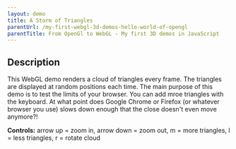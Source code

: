 ```yaml
---
layout: demo
title: A Storm of Triangles
parentUrl: /my-first-webgl-3d-demos-hello-world-of-opengl
parentTitle: From OpenGl to WebGL - My first 3D demos in JavaScript
---
```


## Description

This WebGL demo renders a cloud of triangles every frame. The triangles are displayed at random positions each time. The main purpose of this demo is to test the limits of your browser. You can add mroe triangles with the keyboard. At what point does Google Chrome or Firefox (or whatever browser you use) slows down enough that the close doesn't even move anymore?!

<canvas id="canvas_window" style="width: 100%;"></canvas>
<div id="console">
<span id="c_total"></span>
<b>Controls:</b> arrow up = zoom in, arrow down = zoom out, m = more triangles, l = less triangles, r = rotate cloud
</div>

<script src="/js/webgl-utils.js"></script>
<script src="/js/glmatrix-0.9.5-min.js"></script>

<script id="shader-vs" type="x-shader/x-vertex"></script>
<script id="shader-fs" type="x-shader/x-fragment"></script>
<script>
var gl;
var shaderProg;
var vbo = {triangle: {x:0, y:-1.75, z:-1.0}};
var pMatrix = mat4.create();
var mvMatrix = mat4.create();
var mvMatrixStack = [];

/**************************************************
* Load shader content from the server
**************************************************/
function loadShaderContent(pFilename, pScriptId, cb)
{
    $.ajax({
        url: '/demo-deps/' + pFilename,
        success: function(data){
            document.querySelector('#' + pScriptId).innerText = data;
        },
    });
    cb();
}


/**************************************************
* Attempt to initialize a WebGL context
**************************************************/
function initGL(pCanvas)
{
    try
    {
        gl = pCanvas.getContext('experimental-webgl');
        gl.viewportWidth = pCanvas.width;
        gl.viewportHeight = pCanvas.height;
    }
    catch(e){}

    if(!gl)
        throw new Error('Could not initialize WebGL: ' + e);
}


/**************************************************
* Create, compile, and return a shader object
**************************************************/
function getShader(pGl, pShaderId, pFilename)
{
    var shaderScript = document.querySelector('#' + pShaderId);
    var shaderContent;

    shaderContent = shaderScript.text;

    var shader;

    if(shaderScript.type == 'x-shader/x-vertex')
        shader = pGl.createShader(pGl.VERTEX_SHADER);
    else if(shaderScript.type == 'x-shader/x-fragment')
        shader = pGl.createShader(pGl.FRAGMENT_SHADER);

    // Ignore attempts to create geometry shaders for now
    else
        return null;

    pGl.shaderSource(shader, shaderContent);
    pGl.compileShader(shader);

    // Check that compilation was awesome, throw error if not so
    if(!pGl.getShaderParameter(shader, pGl.COMPILE_STATUS))
        throw new Error(pGl.getShaderInfoLog(shader));

    return shader;
}


/**************************************************
* Create a shader program
**************************************************/
function initShaders(pParam)
{
    var gl = pParam.gl;

    var vertexShader = getShader(gl, pParam.vert.scriptId, pParam.vert.filename);
    var fragmentShader = getShader(gl, pParam.frag.scriptId, pParam.frag.filename);

    shaderProg = gl.createProgram();
    gl.attachShader(shaderProg, vertexShader);
    gl.attachShader(shaderProg, fragmentShader);
    gl.linkProgram(shaderProg);

    if(!gl.getProgramParameter(shaderProg, gl.LINK_STATUS))
        throw new Error('Error: Could not initialize shaders');

    gl.useProgram(shaderProg);

    // Link attribute locations
    shaderProg.vertexPositionAttribute = gl.getAttribLocation(shaderProg, 'aVertexPosition');
    gl.enableVertexAttribArray(shaderProg.vertexPositionAttribute);

    // Link uniform locations
    shaderProg.pMatrixUniform = gl.getUniformLocation(shaderProg, 'uPMatrix');
    shaderProg.mvMatrixUniform = gl.getUniformLocation(shaderProg, 'uMVMatrix');
}


/**************************************************
* Create a Vertex Buffer Object
**************************************************/
function initVbo(pGl, pVbo, pVerts)
{
    var gl = pGl;

    pVbo.gl = gl.createBuffer();
    gl.bindBuffer(gl.ARRAY_BUFFER, pVbo.gl);
    gl.bufferData(gl.ARRAY_BUFFER,
                    new Float32Array(pVerts),
                    gl.STATIC_DRAW);
}


/**************************************************
* Send uniforms to shader program
**************************************************/
function setMatrixUniforms()
{
    gl.uniformMatrix4fv(shaderProg.pMatrixUniform, false, pMatrix);
    gl.uniformMatrix4fv(shaderProg.mvMatrixUniform, false, mvMatrix);
}


var rotation_deg = 0;
var MAX_TRIANGLES = 50;
/**************************************************
* Draw the scene
**************************************************/
function drawScene()
{
    gl.viewport(0, 0, gl.viewportWidth, gl.viewportHeight);
    gl.clear(gl.COLOR_BUFFER_BIT | gl.DEPTH_BUFFER_BIT);

    mat4.perspective(45, gl.viewportWidth / gl.viewportHeight, 0.1, 100000.0, pMatrix);


    for(var i = 0; i < MAX_TRIANGLES; i++)
    {
        var rand_x = Math.random() * 200 - 100;
        var rand_y = Math.random() * 50 - 25;
        var rand_z = Math.random() * 100 - 200;

        mat4.identity(mvMatrix);
        mat4.translate(mvMatrix, [  vbo.triangle.x + rand_x,
                                    vbo.triangle.y + rand_y,
                                    vbo.triangle.z + rand_z]);

        mvPushMatrix();
        rotateTriangle(rotation_deg, 0, 1, 0);

        gl.bindBuffer(gl.ARRAY_BUFFER, vbo.triangle.gl);
        gl.vertexAttribPointer(shaderProg.vertexPositionAttribute,
                                vbo.triangle.itemSize,
                                gl.FLOAT,
                                false,
                                0, 0);
        setMatrixUniforms();
        gl.drawArrays(gl.TRIANGLES, 0, vbo.triangle.totalVerts);
        mvPopMatrix();
    }

    requestAnimFrame(drawScene);
}

function mvPushMatrix()
{
    var copy = mat4.create();
    mat4.set(mvMatrix, copy);
    mvMatrixStack.push(copy);
}

function mvPopMatrix()
{
    if (mvMatrixStack.length == 0)
        throw "Invalid popMatrix!";

    mvMatrix = mvMatrixStack.pop();
}

var PI_DIV_180 = Math.PI / 180;
function degToRad(pDeg)
{
    return pDeg * PI_DIV_180;
}

function moveTriangle(pX, pY, pZ)
{
    mat4.translate(mvMatrix, [pX, pY, pZ]);
}

function rotateTriangle(pDeg, pX, pY, pZ)
{
    mat4.rotate(mvMatrix, degToRad(pDeg), [pX, pY, pZ]);
}

function updateConsole()
{
    document.querySelector('#console #c_total').innerText = 'Total triangles: ' + MAX_TRIANGLES;
}

function webGLInit()
{
    //
    // Set canvas
    //
    var canvas = document.querySelector('#canvas_window');
    var w = $('body').width();
    canvas.width = w * 0.75;
    canvas.height = canvas.width / 2.75;
    canvas.style.display = 'block';

    initGL(canvas);
    
    //
    // Create shader program
    //
    initShaders({
        gl: gl,
        vert: {
            scriptId: 'shader-vs',
            // Use a '@@' to represent a '/' because it'll be part of the URI
            filename: 'shaders@@simple-vertex-shader.glsl'
        },
        frag: {
            scriptId: 'shader-fs',
            filename: 'shaders@@simple-fragment-shader.glsl'
        }
    });

    //
    // Create VBO
    //
    var triangleVerts = [
        -0.5, 0.5, 0.0,
        0.5, 0.5, 0.0,
        0.0, 1.5, 0.0
    ];

    vbo.triangle.itemSize = 3 /* (x, y, z) */;
    vbo.triangle.totalVerts = triangleVerts.length / vbo.triangle.itemSize;
    vbo.triangle.gl = null;

    initVbo(gl, vbo.triangle, triangleVerts);

    //
    // Setup scene attributes
    //
    gl.clearColor(0.13, 0.13, 0.13, 1.0);
    gl.enable(gl.DEPTH_TEST);



    //
    // draw scene
    //
    drawScene();
    updateConsole();

    var MOVE_BY = 0.25;
    var ROTATE_BY_DEG = 8.5;

    //
    // Register event listeners
    //
    document.body.addEventListener('keydown', function(key){
        switch(key.which)
        {
            case 40: /* Arrow down */
                vbo.triangle.z -= MOVE_BY;
                moveTriangle(vbo.triangle.x,
                    vbo.triangle.y,
                    vbo.triangle.z);
                break;
            case 38: /* Arrow up */
                vbo.triangle.z += MOVE_BY;
                moveTriangle(vbo.triangle.x,
                    vbo.triangle.y,
                    vbo.triangle.z);
                break;
            case 82: /* R */
                rotation_deg += ROTATE_BY_DEG % 360;
                break;
            case 77: /* M */
                MAX_TRIANGLES += parseInt(MAX_TRIANGLES * 0.05);
                updateConsole();
                break;

            case 76 /* L */:
                MAX_TRIANGLES = 100;
                updateConsole();
                break;

        }
    });
}

// Load shader content from shader async
var progsLoaded = 0;
function checkProgs() {
   if (++progsLoaded === 2) {
      setTimeout(webGLInit, 1000);
   }
}

loadShaderContent('simple-vertex-shader.glsl', 'shader-vs', checkProgs);
loadShaderContent('simple-fragment-shader.glsl', 'shader-fs', checkProgs);
</script>
